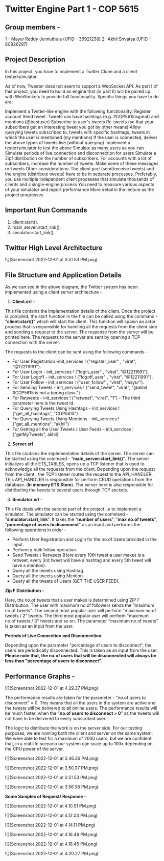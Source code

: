 # **Twitter Engine Part 1  - COP 5615**

## **Group members -**

1 - Mayur Reddy Junnuthula (UFID - 36921238)
2-  Akhil Srivatsa (UFID - 80826297)

## **Project Description**

In this project, you have to implement a Twitter Clone and a client tester/simulator.

As of now, Tweeter does not seem to support a WebSocket API. As part I of this project, you need to build an engine that (in part II) will be paired up with WebSockets to provide full functionality. Specific things you have to do are:

Implement a Twitter-like engine with the following functionality:
Register account
Send tweet. Tweets can have hashtags (e.g. #COP5615isgreat) and mentions (@bestuser)
Subscribe to user's tweets
Re-tweets (so that your subscribers get an interesting tweet you got by other means)
Allow querying tweets subscribed to, tweets with specific hashtags, tweets in which the user is mentioned (my mentions)
If the user is connected, deliver the above types of tweets live (without querying)
Implement a tester/simulator to test the above
Simulate as many users as you can
Simulate periods of live connection and disconnection for users
Simulate a Zipf distribution on the number of subscribers. For accounts with a lot of subscribers, increase the number of tweets. Make some of these messages re-tweets
Other considerations:
The client part (send/receive tweets) and the engine (distribute tweets) have to be in separate processes. Preferably, you use multiple independent client processes that simulate thousands of clients and a single-engine process
You need to measure various aspects of your simulator and report performance
More detail in the lecture as the project progresses.


## **Important Run Commands** 

1) client:start().
2) main_server:start_link().
3) simulator:start_link().


## **Twitter High Level Architecture**

![](Screenshot 2022-12-01 at 3.51.53 PM.png)


## **File Structure and Application Details**

As we can see in the above diagram, the Twitter system has been implemented using a client server architecture -

1) **Client.erl** - 

This file contains the implementation details of the client. Once the project is compiled, the start function in the file can be 
called using the command - "**client:start()**" which will start the client.  This function will spawn an actor process that is responsible for handling 
all the requests from the client side and sending a request to the server. The response from the server will be printed here.
The requests to the server are sent by opening a TCP connection with the server. 

The requests to the client can be sent using the following commands - 

- For User Registration -init_services ! {"register_user" , "virat", "@12211991"}.
- For User Login -       init_services ! {"login_user" , "virat", "@12211991"}.
- For User Logoff -      init_services ! {"logoff_user" , "virat", "@12211991"}.
- For User Follow -      init_services ! {"user_follow" , "virat", "mayur"}.
- For Sending Tweets -   init_services ! {"send_tweet", "virat", "@akhil #COP5615 is not a boring class."}
- For Retweets -  init_services ! {"retweet", "virat", "1"} - The third parameter here is the tweet Id.
- For Querying Tweets Using Hashtags - init_services ! {"get_all_hashtags", "COP5615"}
- For Querying Tweets Using Mentions - init_services ! {"get_all_mentions", "akhil"}
- For Getting all the User Tweets / User Feeds - init_services ! {"getMyTweets", akhil}

2) **Server.erl**

This file contains the implementation details of the server. The server can be started using the command - "**main_server:start_link()**".
The server initializes all the ETS_TABLES, opens up a TCP listener that is used to acknowledge all the requests from the client.
Depending upon the request from the client , the TCP listener routes the request to the API_HANDLER. This API_HANDLER is responsible 
for perform CRUD operations from the database. (**In memory ETS Store**). The server here is also responsible for distributing the tweets
to several users through TCP sockets.

3) **Simulator.erl** -

This file deals with the second part of the project i.e to implement a simulator. The simulator can be started using the command - "**simulator:start_link**".
It takes the "**number of users**", "**max no.of tweets**", "**percentage of users to disconnect**" as an input and performs the 
following operations in order - 

- Perform User Registration and Login for the no.of Users provided in the input.
- Perform a bulk follow operation.
- Send Tweets / Retweets (Here every 10th tweet a user makes is a retweet, every 3rd tweet will have a hashtag and every 5th tweet will have a mention).
- Query all the tweets using Hashtag.
- Query all the tweets using Mention.
- Query all the tweets of Users (GET THE USER FEED).

**Zip F Distribution -** 

Here, the no.of tweets that a user makes is determined using ZIP F Distribution. The user with maximum no.of followers sends the "maximum no.of tweets".
The second most popular user will perform "maximum no.of tweets / 2" tweets. The third most popular user will perform "maximum no.of tweets / 3" tweets
and so on. The parameter "maximum no.of tweets" is taken as an input from the user.


**Periods of Live Connection and Disconnection**

Depending upon the parameter "percentage of users to disconnect", the users are periodically disconnected. This is taken as an input from the user. 
**Please note that, the no.of users that will be disconnected will always be less than "percentage of users to disconnect".**


## **Performance Graphs -**


![](Screenshot 2022-12-01 at 4.29.37 PM.png)




The performance results are taken for the parameter - "no.of users to disconnect" = 0. This means that all the users in the system are
active and the tweets will be delivered to all online users. The performance results will be much faster, when 
the "**no.of users to disconnect > 0**" as the tweets will not have to be delivered to every subscribed user.


The logic to distribute the work is on the server side. For our testing purposes, we are running both the client and server on the same 
system.  We were able to test for a maximum of 2000 users, but we are confident that, in a real life scenario our system can scale up to 
100x depending on the CPU power of the server,


![](Screenshot 2022-12-01 at 3.46.36 PM.png)


![](Screenshot 2022-12-01 at 3.50.07 PM.png)


![](Screenshot 2022-12-01 at 3.51.53 PM.png)


![](Screenshot 2022-12-01 at 3.56.08 PM.png)


**Some Samples of Request/ Response -**


![](Screenshot 2022-12-01 at 4.10.51 PM.png)

![](Screenshot 2022-12-01 at 4.12.04 PM.png)

![](Screenshot 2022-12-01 at 4.14.11 PM.png)

![](Screenshot 2022-12-01 at 4.16.48 PM.png)

![](Screenshot 2022-12-01 at 4.18.45 PM.png)

![](Screenshot 2022-12-01 at 4.20.27 PM.png)

